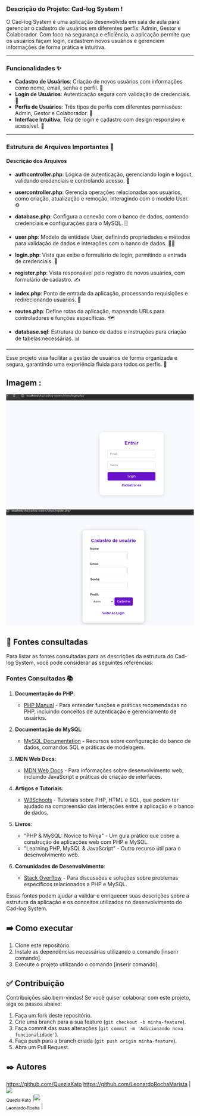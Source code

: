 ### Descrição do Projeto: Cad-log System !

O Cad-log System é uma aplicação desenvolvida em sala de aula para gerenciar o cadastro de usuários em diferentes perfis: Admin, Gestor e Colaborador. Com foco na segurança e eficiência, a aplicação permite que os usuários façam login, cadastrem novos usuários e gerenciem informações de forma prática e intuitiva.

---

### Funcionalidades ✨

- **Cadastro de Usuários**: Criação de novos usuários com informações como nome, email, senha e perfil. 📝
- **Login de Usuários**: Autenticação segura com validação de credenciais. 🔐
- **Perfis de Usuários**: Três tipos de perfis com diferentes permissões: Admin, Gestor e Colaborador. 👥
- **Interface Intuitiva**: Tela de login e cadastro com design responsivo e acessível. 📱

---

### Estrutura de Arquivos Importantes 📂

#### Descrição dos Arquivos

- **authcontroller.php**: Lógica de autenticação, gerenciando login e logout, validando credenciais e controlando acesso. 🔑
  
- **usercontroller.php**: Gerencia operações relacionadas aos usuários, como criação, atualização e remoção, interagindo com o modelo User. ⚙️
  
- **database.php**: Configura a conexão com o banco de dados, contendo credenciais e configurações para o MySQL. 🗄️
  
- **user.php**: Modelo da entidade User, definindo propriedades e métodos para validação de dados e interações com o banco de dados. 🧑‍💻
  
- **login.php**: Vista que exibe o formulário de login, permitindo a entrada de credenciais. 📄
  
- **register.php**: Vista responsável pelo registro de novos usuários, com formulário de cadastro. ✍️
  
- **index.php**: Ponto de entrada da aplicação, processando requisições e redirecionando usuários. 🚪
  
- **routes.php**: Define rotas da aplicação, mapeando URLs para controladores e funções específicas. 🗺️
  
- **database.sql**: Estrutura do banco de dados e instruções para criação de tabelas necessárias. 📊

---

Esse projeto visa facilitar a gestão de usuários de forma organizada e segura, garantindo uma experiência fluida para todos os perfis. 🌟
 
 ## Imagem :
![imagem](img/login.png.png) 
![imagem](img/register.png.png)

## 📄 Fontes consultadas
 Para listar as fontes consultadas para as descrições da estrutura do Cad-log System, você pode considerar as seguintes referências:

### Fontes Consultadas 📚

1. **Documentação do PHP**:
   - [PHP Manual](https://www.php.net/manual/pt_BR/index.php) - Para entender funções e práticas recomendadas no PHP, incluindo conceitos de autenticação e gerenciamento de usuários.

2. **Documentação do MySQL**:
   - [MySQL Documentation](https://dev.mysql.com/doc/) - Recursos sobre configuração do banco de dados, comandos SQL e práticas de modelagem.

3. **MDN Web Docs**:
   - [MDN Web Docs](https://developer.mozilla.org/pt-BR/) - Para informações sobre desenvolvimento web, incluindo JavaScript e práticas de criação de interfaces.

4. **Artigos e Tutoriais**:
   - [W3Schools](https://www.w3schools.com/) - Tutoriais sobre PHP, HTML e SQL, que podem ter ajudado na compreensão das interações entre a aplicação e o banco de dados.

5. **Livros**:
   - "PHP & MySQL: Novice to Ninja" - Um guia prático que cobre a construção de aplicações web com PHP e MySQL.
   - "Learning PHP, MySQL & JavaScript" - Outro recurso útil para o desenvolvimento web.

6. **Comunidades de Desenvolvimento**:
   - [Stack Overflow](https://stackoverflow.com/) - Para discussões e soluções sobre problemas específicos relacionados a PHP e MySQL.

Essas fontes podem ajudar a validar e enriquecer suas descrições sobre a estrutura da aplicação e os conceitos utilizados no desenvolvimento do Cad-log System.
 ## ➡️ Como executar
1. Clone este repositório.
2. Instale as dependências necessárias utilizando o comando [inserir comando].
3. Execute o projeto utilizando o comando [inserir comando].
## ✅ Contribuição
Contribuições são bem-vindas! Se você quiser colaborar com este projeto, siga os passos abaixo:
1. Faça um fork deste repositório.
2. Crie uma branch para a sua feature (`git checkout -b minha-feature`).
3. Faça commit das suas alterações (`git commit -m 'Adicionando nova funcionalidade'`).
4. Faça push para a branch criada (`git push origin minha-feature`).
5. Abra um Pull Request.

## ✒️ Autores
https://github.com/QueziaKato
https://github.com/LeonardoRochaMarista
| [<img loading="lazy" src="https://avatars.githubusercontent.com/u/130574133?v=4" width=115><br><sub>Quezia Kato</sub>](https://github.com/QueziaKato) |[<img loading="lazy" src="https://avatars.githubusercontent.com/u/86802310?v=4" width=115><br><sub>Leonardo Rocha</sub>](https://github.com/LeonardoRochaMarista) | 